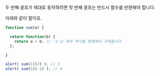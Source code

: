 두 번째 괄호가 제대로 동작하려면 첫 번째 괄호는 반드시 함수를 반환해야 합니다.

아래와 같이 말이죠.

```js run
function sum(a) {

  return function(b) {
    return a + b; // 'a'는 외부 렉시컬 환경에서 가져옵니다.
  };

}

alert( sum(1)(2) ); // 3
alert( sum(5)(-1) ); // 4
```

